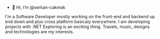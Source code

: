 - 👋 Hi, I’m @serkan-cakmak

I'm a Software Developer mostly working on the front-end and backend up end down and plus cross platform basicaly everywhere. 
I am developing projects with .NET Exploring is an exciting thing. Travels, music, designs and technologies are my interests.
